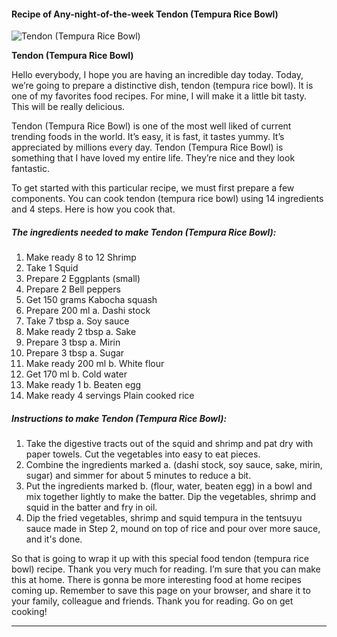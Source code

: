             

#### Recipe of Any-night-of-the-week Tendon (Tempura Rice Bowl)

![Tendon (Tempura Rice Bowl)](https://img-global.cpcdn.com/recipes/4778398875385856/751x532cq70/tendon-tempura-rice-bowl-recipe-main-photo.jpg)

**Tendon (Tempura Rice Bowl)**

Hello everybody, I hope you are having an incredible day today. Today, we’re going to prepare a distinctive dish, tendon (tempura rice bowl). It is one of my favorites food recipes. For mine, I will make it a little bit tasty. This will be really delicious.

Tendon (Tempura Rice Bowl) is one of the most well liked of current trending foods in the world. It’s easy, it is fast, it tastes yummy. It’s appreciated by millions every day. Tendon (Tempura Rice Bowl) is something that I have loved my entire life. They’re nice and they look fantastic.

To get started with this particular recipe, we must first prepare a few components. You can cook tendon (tempura rice bowl) using 14 ingredients and 4 steps. Here is how you cook that.

##### The ingredients needed to make Tendon (Tempura Rice Bowl):

1.  Make ready 8 to 12 Shrimp
2.  Take 1 Squid
3.  Prepare 2 Eggplants (small)
4.  Prepare 2 Bell peppers
5.  Get 150 grams Kabocha squash
6.  Prepare 200 ml a. Dashi stock
7.  Take 7 tbsp a. Soy sauce
8.  Make ready 2 tbsp a. Sake
9.  Prepare 3 tbsp a. Mirin
10.  Prepare 3 tbsp a. Sugar
11.  Make ready 200 ml b. White flour
12.  Get 170 ml b. Cold water
13.  Make ready 1 b. Beaten egg
14.  Make ready 4 servings Plain cooked rice

##### Instructions to make Tendon (Tempura Rice Bowl):

1.  Take the digestive tracts out of the squid and shrimp and pat dry with paper towels. Cut the vegetables into easy to eat pieces.
2.  Combine the ingredients marked a. (dashi stock, soy sauce, sake, mirin, sugar) and simmer for about 5 minutes to reduce a bit.
3.  Put the ingredients marked b. (flour, water, beaten egg) in a bowl and mix together lightly to make the batter. Dip the vegetables, shrimp and squid in the batter and fry in oil.
4.  Dip the fried vegetables, shrimp and squid tempura in the tentsuyu sauce made in Step 2, mound on top of rice and pour over more sauce, and it's done.

So that is going to wrap it up with this special food tendon (tempura rice bowl) recipe. Thank you very much for reading. I’m sure that you can make this at home. There is gonna be more interesting food at home recipes coming up. Remember to save this page on your browser, and share it to your family, colleague and friends. Thank you for reading. Go on get cooking!

* * *